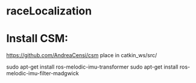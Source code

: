 # raceLocalization
# Install CSM:
https://github.com/AndreaCensi/csm
place in catkin_ws/src/

sudo apt-get install ros-melodic-imu-transformer
sudo apt-get install ros-melodic-imu-filter-madgwick
